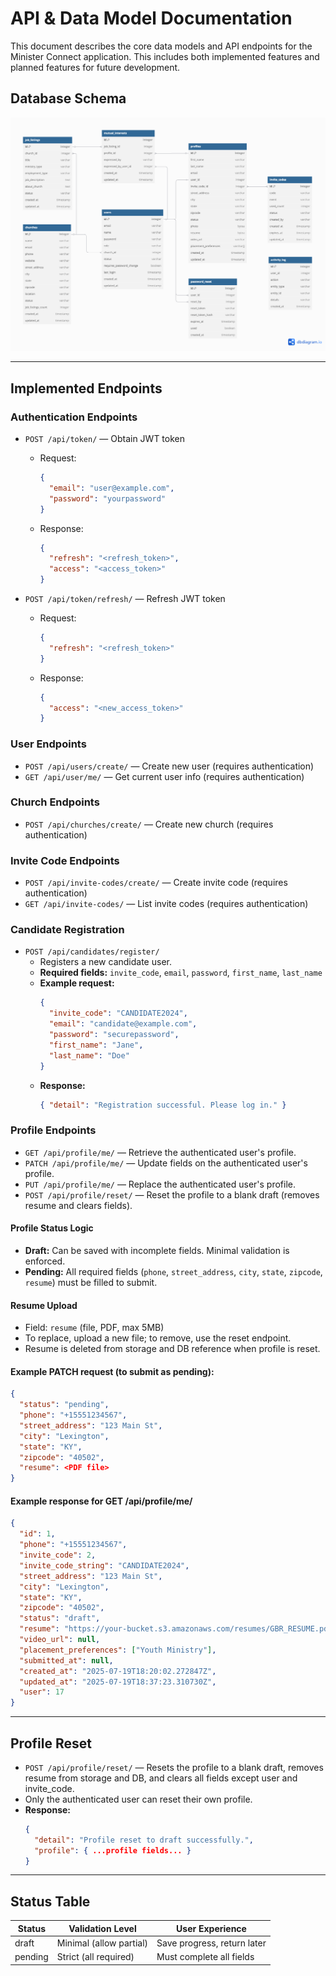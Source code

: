 # API & Data Model Documentation

This document describes the core data models and API endpoints for the Minister Connect application. This includes both implemented features and planned features for future development.

## Database Schema

![Database Schema](docs/db_diagram.png)

---

## Implemented Endpoints

### Authentication Endpoints

- `POST /api/token/` — Obtain JWT token

  - Request:
    ```json
    {
      "email": "user@example.com",
      "password": "yourpassword"
    }
    ```
  - Response:
    ```json
    {
      "refresh": "<refresh_token>",
      "access": "<access_token>"
    }
    ```

- `POST /api/token/refresh/` — Refresh JWT token
  - Request:
    ```json
    {
      "refresh": "<refresh_token>"
    }
    ```
  - Response:
    ```json
    {
      "access": "<new_access_token>"
    }
    ```

### User Endpoints

- `POST /api/users/create/` — Create new user (requires authentication)
- `GET /api/user/me/` — Get current user info (requires authentication)

### Church Endpoints

- `POST /api/churches/create/` — Create new church (requires authentication)

### Invite Code Endpoints

- `POST /api/invite-codes/create/` — Create invite code (requires authentication)
- `GET /api/invite-codes/` — List invite codes (requires authentication)

### Candidate Registration

- `POST /api/candidates/register/`
  - Registers a new candidate user.
  - **Required fields:** `invite_code`, `email`, `password`, `first_name`, `last_name`
  - **Example request:**
    ```json
    {
      "invite_code": "CANDIDATE2024",
      "email": "candidate@example.com",
      "password": "securepassword",
      "first_name": "Jane",
      "last_name": "Doe"
    }
    ```
  - **Response:**
    ```json
    { "detail": "Registration successful. Please log in." }
    ```

### Profile Endpoints

- `GET /api/profile/me/` — Retrieve the authenticated user's profile.
- `PATCH /api/profile/me/` — Update fields on the authenticated user's profile.
- `PUT /api/profile/me/` — Replace the authenticated user's profile.
- `POST /api/profile/reset/` — Reset the profile to a blank draft (removes resume and clears fields).

#### Profile Status Logic

- **Draft:** Can be saved with incomplete fields. Minimal validation is enforced.
- **Pending:** All required fields (`phone`, `street_address`, `city`, `state`, `zipcode`, `resume`) must be filled to submit.

#### Resume Upload

- Field: `resume` (file, PDF, max 5MB)
- To replace, upload a new file; to remove, use the reset endpoint.
- Resume is deleted from storage and DB reference when profile is reset.

#### Example PATCH request (to submit as pending):

```json
{
  "status": "pending",
  "phone": "+15551234567",
  "street_address": "123 Main St",
  "city": "Lexington",
  "state": "KY",
  "zipcode": "40502",
  "resume": <PDF file>
}
```

#### Example response for GET /api/profile/me/

```json
{
  "id": 1,
  "phone": "+15551234567",
  "invite_code": 2,
  "invite_code_string": "CANDIDATE2024",
  "street_address": "123 Main St",
  "city": "Lexington",
  "state": "KY",
  "zipcode": "40502",
  "status": "draft",
  "resume": "https://your-bucket.s3.amazonaws.com/resumes/GBR_RESUME.pdf",
  "video_url": null,
  "placement_preferences": ["Youth Ministry"],
  "submitted_at": null,
  "created_at": "2025-07-19T18:20:02.272847Z",
  "updated_at": "2025-07-19T18:37:23.310730Z",
  "user": 17
}
```

---

## Profile Reset

- `POST /api/profile/reset/` — Resets the profile to a blank draft, removes resume from storage and DB, and clears all fields except user and invite_code.
- Only the authenticated user can reset their own profile.
- **Response:**
  ```json
  {
    "detail": "Profile reset to draft successfully.",
    "profile": { ...profile fields... }
  }
  ```

---

## Status Table

| Status  | Validation Level        | User Experience             |
| ------- | ----------------------- | --------------------------- |
| draft   | Minimal (allow partial) | Save progress, return later |
| pending | Strict (all required)   | Must complete all fields    |
